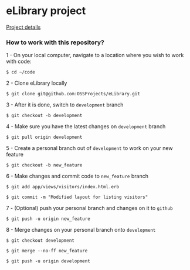 # eLibrary project

[Project details](https://trello.com/b/St0gyrD1)


### How to work with this repository?

1 - On your local computer, navigate to a location where you wish to work with code:

	$ cd ~/code

2 - Clone eLibrary locally
	
	$ git clone git@github.com:OSSProjects/eLibrary.git
	
3 - After it is done, switch to `development` branch

	$ git checkout -b development
	
4 - Make sure you have the latest changes on `development` branch

	$ git pull origin development

5 - Create a personal branch out of `development` to work on your new feature

	$ git checkout -b new_feature
	
6 - Make changes and commit code to `new_feature` branch

	$ git add app/views/visitors/index.html.erb
	
	$ git commit -m "Modified layout for listing visitors"
	
7 - (Optional) push your personal branch and changes on it to `github`

	$ git push -u origin new_feature
	
8 - Merge changes on your personal branch onto `development`

	$ git checkout development
	
	$ git merge --no-ff new_feature
	
	$ git push -u origin development